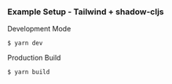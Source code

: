 ### Example Setup - Tailwind + shadow-cljs

Development Mode
```
$ yarn dev
```

Production Build
```
$ yarn build
```
